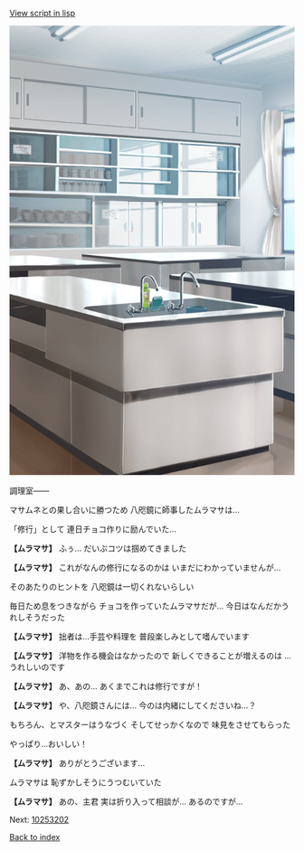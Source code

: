 [View script in lisp](../scripts/10253201.txt)

![kitchen_room_daytime.png](../images/backgrounds/kitchen_room_daytime.png)

調理室――

マサムネとの果し合いに勝つため
八咫鏡に師事したムラマサは…

「修行」として
連日チョコ作りに励んでいた…

**【ムラマサ】**
ふぅ…
だいぶコツは掴めてきました

**【ムラマサ】**
これがなんの修行になるのかは
いまだにわかっていませんが…

そのあたりのヒントを
八咫鏡は一切くれないらしい

毎日ため息をつきながら
チョコを作っていたムラマサだが…
今日はなんだかうれしそうだった

**【ムラマサ】**
拙者は…手芸や料理を
普段楽しみとして嗜んでいます

**【ムラマサ】**
洋物を作る機会はなかったので
新しくできることが増えるのは
…うれしいのです

**【ムラマサ】**
あ、あの…
あくまでこれは修行ですが！

**【ムラマサ】**
や、八咫鏡さんには…
今のは内緒にしてくださいね…？

もちろん、とマスターはうなづく
そしてせっかくなので
味見をさせてもらった

やっぱり…おいしい！

**【ムラマサ】**
ありがとうございます…

ムラマサは
恥ずかしそうにうつむいていた

**【ムラマサ】**
あの、主君
実は折り入って相談が…
あるのですが…

Next: [10253202](10253202.md)

[Back to index](index.md)
